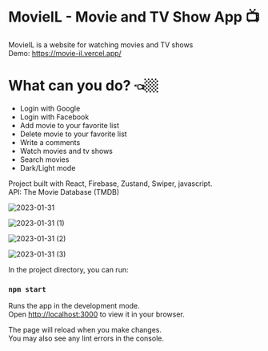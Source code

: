 # MovieIL - Movie and TV Show App 📺
 
MovieIL is a website for watching movies and TV shows <br/>
Demo: https://movie-il.vercel.app/
 
 # What can you do? 👈🏼
- Login with Google
- Login with Facebook
- Add movie to your favorite list
- Delete movie to your favorite list
- Write a comments
- Watch movies and tv shows
- Search movies
- Dark/Light mode
 
 Project built with React, Firebase, Zustand, Swiper, javascript. <br/>
 API: The Movie Database (TMDB)
 
![2023-01-31](https://user-images.githubusercontent.com/108268890/215710911-b705b410-28e9-4174-b98f-d95ee6e71037.png)

![2023-01-31 (1)](https://user-images.githubusercontent.com/108268890/215711568-c4bccd4a-bb9b-44da-ab36-8df9eee826bb.png)

![2023-01-31 (2)](https://user-images.githubusercontent.com/108268890/215711589-9bf68932-045e-4e43-891b-5c52baeb521a.png)

![2023-01-31 (3)](https://user-images.githubusercontent.com/108268890/215711604-6299ccbb-850b-4337-a8c3-6464a74752da.png)

In the project directory, you can run:


### `npm start`

Runs the app in the development mode.\
Open [http://localhost:3000](http://localhost:3000) to view it in your browser.

The page will reload when you make changes.\
You may also see any lint errors in the console.
